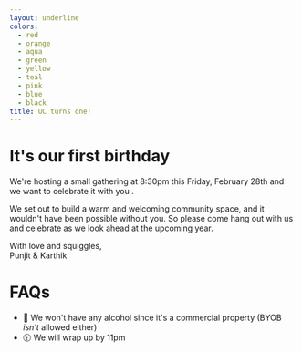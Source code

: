 ```yaml
---
layout: underline
colors:
  - red
  - orange
  - aqua
  - green
  - yellow
  - teal
  - pink
  - blue
  - black
title: UC turns one!
---
```


<style>
    #wrapper {
        margin: 0px;
        padding: 0px;
        width: 100%;
        height: 100%;
        position: absolute;
        left: 0%;
        top: 0%;
        blend-mix-mode: multiply;
      }

      #wrapper ul {
        width: 100%;
        height: 100%;
        margin: 0px;
        padding: 0px;
      }

      #wrapper li {
        list-style: none;
        font-size: 3em;
        background: #ffffff1c;
        position: absolute;
        top: 0%;
        left: -100px;
        animation: square 13s ease-in infinite;
        text-align: center;
        vertical-align: middle;
      }

      #wrapper li:nth-child(1) {
        top: 10%;
        font-size: 4em;
        animation-delay: 2s;
      }

      #wrapper li:nth-child(2) {
        top: 40%;
      }

      #wrapper li:nth-child(3) {
        top: 60%;
        animation-delay: 3s;
      }

      #wrapper li:nth-child(4) {
        top: 80%;
        animation-delay: 5s;
      }

      #wrapper li:nth-child(5) {
        top: 50%;
        font-size: 3em;
        animation-delay: 8s;
      }

      #wrapper li:nth-child(6) {
        top: 60%;
        font-size: 3.3em;
        animation-delay: 6s;
      }

      #wrapper li:nth-child(7) {
        top: 80%;
        font-size: 4em;
        animation-delay: 3s;
      }

      #wrapper li:nth-child(8) {
        top: 30%;
        animation-delay: 7s;
      }

      @keyframes square {
        from {
          transform: rotate(0deg);
        }
        to {
          left: 100%;
          transform: rotate(500deg);
          opacity: 0.4;
        }
      }
</style>

# It's our first birthday

We're hosting a small gathering at 8:30pm this Friday, February 28th and we want to celebrate it with you <span class="squiggle" id="name1"></span>.

We set out to build a warm and welcoming community space, and it wouldn't have been possible without you. So please come hang out with us and celebrate as we look ahead at the upcoming year.

With love and squiggles,<br>Punjit & Karthik

# FAQs

- 🚫 We won't have any alcohol since it's a commercial property (BYOB _isn't_ allowed either)
- 🕥 We will wrap up by 11pm

<script>
const queryParams = new URLSearchParams(window.location.search);
const name = atob(queryParams.get('~') || 'ZnJpZW5k').replace(/[<\>]+/g, '');

const el1 = document.getElementById('name1');
el1.textContent = name;
  
</script>

<!-- <div id="wrapper">
    <ul>
    {%for colorA in page.colors %}
       <li class="squiggle" style="">👕</li>
    {%endfor%}
      <li class="squiggle">👕</li>
      <li class="squiggle">👖</li>
      <li class="squiggle">🧦</li>
      <li class="squiggle">😴</li>
      <li class="squiggle">🍵</li>
      <li class="squiggle">💤</li>
      <li class="squiggle">👕</li>
      <li class="squiggle">👖</li>
    </ul>
  </div> -->
